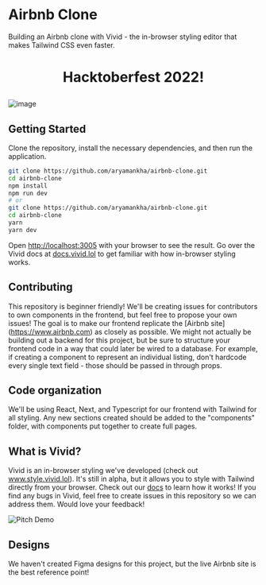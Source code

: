 # Airbnb Clone

Building an Airbnb clone with Vivid - the in-browser styling editor that makes Tailwind CSS even faster. 

<h1>
  <p align="center" ><b>
   Hacktoberfest 2022!
    </b> </p>
</h1>

![image](https://user-images.githubusercontent.com/75615789/192692200-a4155b0d-bdc3-4a05-9747-ea7d2d6f665b.png)

## Getting Started

Clone the repository, install the necessary dependencies, and then run the application.

```bash
git clone https://github.com/aryamankha/airbnb-clone.git
cd airbnb-clone
npm install
npm run dev
# or
git clone https://github.com/aryamankha/airbnb-clone.git
cd airbnb-clone
yarn
yarn dev
```

Open [http://localhost:3005](http://localhost:3005) with your browser to see the result. Go over the Vivid docs at [docs.vivid.lol](https://docs.vivid.lol) to get familiar with how in-browser styling works.

## Contributing

This repository is beginner friendly! We'll be creating issues for contributors to own components in the frontend, but feel free to propose your own issues! The goal is to make our frontend replicate the [Airbnb site] (https://www.airbnb.com) as closely as possible. We might not actually be building out a backend for this project, but be sure to structure your frontend code in a way that could later be wired to a database. For example, if creating a component to represent an individual listing, don't hardcode every single text field - those should be passed in through props. 

## Code organization

We'll be using React, Next, and Typescript for our frontend with Tailwind for all styling. Any new sections created should be added to the "components" folder, with components put together to create full pages.

## What is Vivid?

Vivid is an in-browser styling we've developed (check out www.style.vivid.lol). It's still in alpha, but it allows you to style with Tailwind directly from your browser. Check out our [docs](https://docs.vivid.lol) to learn how it works! If you find any bugs in Vivid, feel free to create issues in this repository so we can address them. Would love your feedback!

![Pitch Demo](https://user-images.githubusercontent.com/62365335/195212355-23c3f95f-4eb0-4ee0-ad27-481284eb946c.gif)

## Designs

We haven't created Figma designs for this project, but the live Airbnb site is the best reference point!

